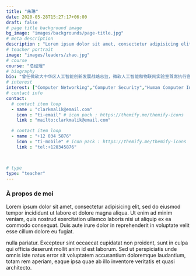 ```yaml
---
title: "朱琳"
date: 2020-05-28T15:27:17+06:00
draft: false
# page title background image
bg_image: "images/backgrounds/page-title.jpg"
# meta description
description : "Lorem ipsum dolor sit amet, consectetur adipisicing elit, sed do eiusmod tempor incididunt ut labore. dolore magna aliqua. Ut enim ad minim veniam, quis nostrud."
# teacher portrait
image: "images/leaders/zhao.jpg"
# course
course: "总经理"
# biography
bio: "曾任微软大中华区人工智能创新发展战略总监，微软人工智能和物联网实验室首席执行官。计算机领域从业 14 年，曾就职于通用电气，戴姆勒集团，微软中国。具有丰富的大数据、云计算和人工智能等技术应用研发及政府、教育、医疗、智能制造、新零售和金融行业 AIoT 战略规划、解决方案销售、技术运维等管理经验。曾多次成功领导、签署微软两岸三地政府大型平台、微软头部企业客户入华出海项 目;带领技术团队成功管理运营微软全球最大 AIoT 实验室，联合微软大中华区生态网络帮 助入孵入驻企业客户共创共研，推动 AIoT 技术市场化落地。"
# interest
interest: ["Computer Networking","Computer Security","Human Computer Interfacing"]
# contact info
contact:
  # contact item loop
  - name : "clarkmalik@email.com"
    icon : "ti-email" # icon pack : https://themify.me/themify-icons
    link : "mailto:clarkmalik@email.com"

  # contact item loop
  - name : "+12 034 5876"
    icon : "ti-mobile" # icon pack : https://themify.me/themify-icons
    link : "tel:+120345876"



# type
type: "teacher"
---
```


### À propos de moi

Lorem ipsum dolor sit amet, consectetur adipisicing elit, sed do eiusmod tempor incididunt ut
labore et dolore magna aliqua. Ut enim ad minim veniam, quis nostrud exercitation ullamco laboris nisi ut aliquip ex ea commodo consequat. Duis aute irure dolor in reprehenderit in voluptate velit esse cillum dolore eu fugiat.

nulla pariatur. Excepteur sint occaecat cupidatat non proident, sunt in culpa qui officia deserunt mollit
anim id est laborum. Sed ut perspiciatis unde omnis iste natus error sit voluptatem accusantium doloremque
laudantium, totam rem aperiam, eaque ipsa quae ab illo inventore veritatis et quasi architecto.
